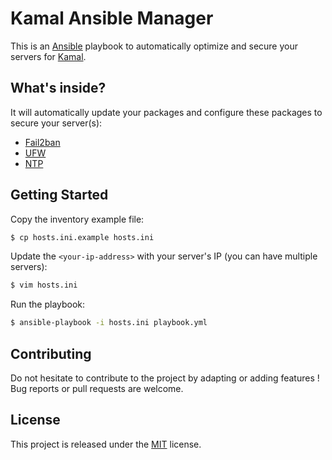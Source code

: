# Kamal Ansible Manager

This is an [Ansible](https://www.ansible.com/) playbook to automatically optimize and secure your servers for [Kamal](https://kamal-deploy.org/).

## What's inside?

It will automatically update your packages and configure these packages to secure your server(s):

- [Fail2ban](https://github.com/fail2ban/fail2ban)
- [UFW](https://wiki.ubuntu.com/UncomplicatedFirewall)
- [NTP](https://wiki.ubuntu.com/UncomplicatedFirewall)

## Getting Started

Copy the inventory example file:
```bash
$ cp hosts.ini.example hosts.ini
```

Update the `<your-ip-address>` with your server's IP (you can have multiple servers):
```bash
$ vim hosts.ini
```

Run the playbook:
```bash
$ ansible-playbook -i hosts.ini playbook.yml
```

## Contributing

Do not hesitate to contribute to the project by adapting or adding features ! Bug reports or pull requests are welcome.

## License

This project is released under the [MIT](http://opensource.org/licenses/MIT) license.
